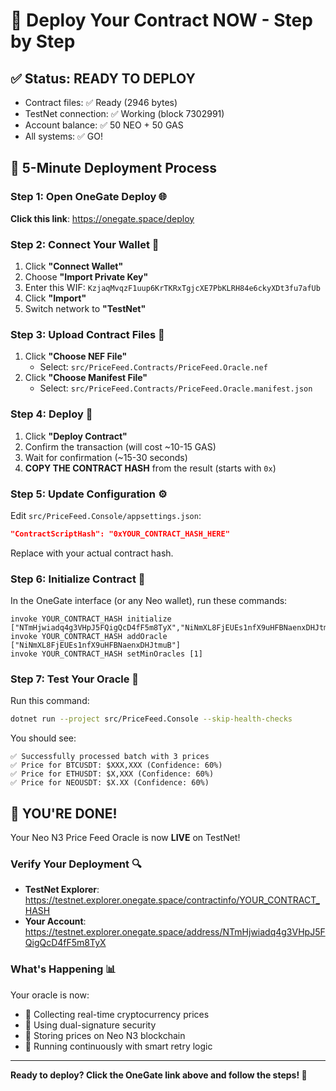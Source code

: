# 🚀 Deploy Your Contract NOW - Step by Step

## ✅ **Status: READY TO DEPLOY**
- Contract files: ✅ Ready (2946 bytes)
- TestNet connection: ✅ Working (block 7302991)
- Account balance: ✅ 50 NEO + 50 GAS
- All systems: ✅ GO!

## 🎯 **5-Minute Deployment Process**

### **Step 1: Open OneGate Deploy** 🌐
**Click this link**: https://onegate.space/deploy

### **Step 2: Connect Your Wallet** 🔑
1. Click **"Connect Wallet"**
2. Choose **"Import Private Key"**
3. Enter this WIF: `KzjaqMvqzF1uup6KrTKRxTgjcXE7PbKLRH84e6ckyXDt3fu7afUb`
4. Click **"Import"**
5. Switch network to **"TestNet"**

### **Step 3: Upload Contract Files** 📄
1. Click **"Choose NEF File"**
   - Select: `src/PriceFeed.Contracts/PriceFeed.Oracle.nef`
2. Click **"Choose Manifest File"**
   - Select: `src/PriceFeed.Contracts/PriceFeed.Oracle.manifest.json`

### **Step 4: Deploy** 🚀
1. Click **"Deploy Contract"**
2. Confirm the transaction (will cost ~10-15 GAS)
3. Wait for confirmation (~15-30 seconds)
4. **COPY THE CONTRACT HASH** from the result (starts with `0x`)

### **Step 5: Update Configuration** ⚙️
Edit `src/PriceFeed.Console/appsettings.json`:
```json
"ContractScriptHash": "0xYOUR_CONTRACT_HASH_HERE"
```
Replace with your actual contract hash.

### **Step 6: Initialize Contract** 🔧
In the OneGate interface (or any Neo wallet), run these commands:
```
invoke YOUR_CONTRACT_HASH initialize ["NTmHjwiadq4g3VHpJ5FQigQcD4fF5m8TyX","NiNmXL8FjEUEs1nfX9uHFBNaenxDHJtmuB"]
invoke YOUR_CONTRACT_HASH addOracle ["NiNmXL8FjEUEs1nfX9uHFBNaenxDHJtmuB"]
invoke YOUR_CONTRACT_HASH setMinOracles [1]
```

### **Step 7: Test Your Oracle** 🧪
Run this command:
```bash
dotnet run --project src/PriceFeed.Console --skip-health-checks
```

You should see:
```
✅ Successfully processed batch with 3 prices
✅ Price for BTCUSDT: $XXX,XXX (Confidence: 60%)
✅ Price for ETHUSDT: $X,XXX (Confidence: 60%)
✅ Price for NEOUSDT: $X.XX (Confidence: 60%)
```

## 🎊 **YOU'RE DONE!**

Your Neo N3 Price Feed Oracle is now **LIVE** on TestNet!

### **Verify Your Deployment** 🔍
- **TestNet Explorer**: https://testnet.explorer.onegate.space/contractinfo/YOUR_CONTRACT_HASH
- **Your Account**: https://testnet.explorer.onegate.space/address/NTmHjwiadq4g3VHpJ5FQigQcD4fF5m8TyX

### **What's Happening** 📊
Your oracle is now:
- 📡 Collecting real-time cryptocurrency prices
- 🔐 Using dual-signature security
- 📝 Storing prices on Neo N3 blockchain
- 🔄 Running continuously with smart retry logic

---

**Ready to deploy? Click the OneGate link above and follow the steps! 🚀**